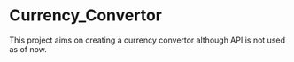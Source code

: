 # Currency_Convertor
This project aims on creating a currency convertor although API is not used as of now.
